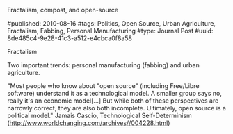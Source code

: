 Fractalism, compost, and open-source

#published: 2010-08-16
#tags: Politics, Open Source, Urban Agriculture, Fractalism, Fabbing, Personal Manufacturing
#type: Journal Post
#uuid: 8de485c4-9e28-41c3-a512-e4cbca0f8a58

Fractalism

Two important trends: personal manufacturing (fabbing) and urban agriculture.

"Most people who know about "open source" (including Free/Libre software) understand it as a technological model. A smaller group says no, really it's an economic model[...] But while both of these perspectives are narrowly correct, they are also both incomplete. Ultimately, open source is a political model." Jamais Cascio, Technological Self-Determinism (http://www.worldchanging.com/archives//004228.html)